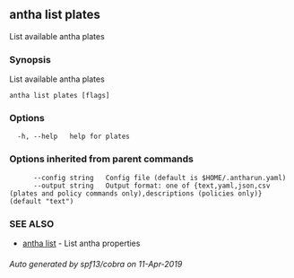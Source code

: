 ## antha list plates

List available antha plates

### Synopsis

List available antha plates

```
antha list plates [flags]
```

### Options

```
  -h, --help   help for plates
```

### Options inherited from parent commands

```
      --config string   Config file (default is $HOME/.antharun.yaml)
      --output string   Output format: one of {text,yaml,json,csv (plates and policy commands only),descriptions (policies only)} (default "text")
```

### SEE ALSO

* [antha list](antha_list.md)	 - List antha properties

###### Auto generated by spf13/cobra on 11-Apr-2019
